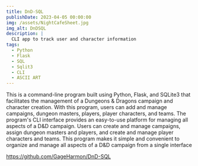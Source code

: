 ```yaml
---
title: DnD-SQL
publishDate: 2023-04-05 00:00:00
img: /assets/NightCafeSheet.jpg
img_alt: DnDSQL
description: |
  CLI app to track user and character information
tags:
  - Python
  - Flask
  - SQL
  - Sqlit3
  - CLI
  - ASCII ART
---
```


This is a command-line program built using Python, Flask, and SQLite3 that facilitates the management of a Dungeons & Dragons campaign and character creation. With this program, users can add and manage campaigns, dungeon masters, players, player characters, and teams. The program's CLI interface provides an easy-to-use platform for managing all aspects of a D&D campaign. Users can create and manage campaigns, assign dungeon masters and players, and create and manage player characters and teams. This program makes it simple and convenient to organize and manage all aspects of a D&D campaign from a single interface

https://github.com/GageHarmon/DnD-SQL
